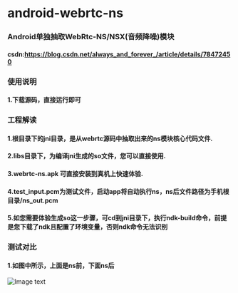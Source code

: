 # android-webrtc-ns

### Android单独抽取WebRtc-NS/NSX(音频降噪)模块

#### csdn:https://blog.csdn.net/always_and_forever_/article/details/78472450

### 使用说明
#### 1.下载源码，直接运行即可

### 工程解读
#### 1.根目录下的jni目录，是从webrtc源码中抽取出来的ns模块核心代码文件.
#### 2.libs目录下，为编译jni生成的so文件，您可以直接使用.
#### 3.webrtc-ns.apk 可直接安装到真机上快速体验.
#### 4.test_input.pcm为测试文件，启动app将自动执行ns，ns后文件路径为手机根目录/ns_out.pcm
#### 5.如您需要体验生成so这一步骤，可cd到jni目录下，执行ndk-build命令，前提是您下载了ndk且配置了环境变量，否则ndk命令无法识别

### 测试对比
#### 1.如图中所示，上面是ns前，下面ns后
![Image text](https://raw.githubusercontent.com/wangzhengcheng1994/android-webrtc-ns/master/pic/ns.png)
